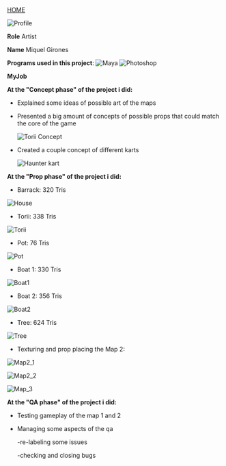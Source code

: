 
[HOME](index.md)


![Profile](http://i.imgur.com/ebDPn2gb.jpg)

**Role** Artist

**Name** Miquel Girones

**Programs used in this project**: ![Maya](https://cdna.artstation.com/p/softwares/icons/000/000/024/default/Maya.png?1424684349) ![Photoshop](https://cdna.artstation.com/p/softwares/icons/000/000/032/default/Photoshop.png?1424684351)

**MyJob**


**At the "Concept phase" of the project i did:**

- Explained some ideas of possible art of the maps
- Presented a big amount of concepts of possible props that could match the core of the game

  ![Torii Concept](http://i.imgur.com/6o7a88s.jpg)

- Created a couple concept of different karts

  ![Haunter kart](http://i.imgur.com/RC8jWje.jpg)




**At the "Prop phase" of the project i did:**

- Barrack: 320 Tris

![House](http://i.imgur.com/jWhdmeR.jpg)

- Torii: 338 Tris

![Torii](http://i.imgur.com/PFH8tzA.jpg)

- Pot: 76 Tris

![Pot](http://i.imgur.com/uyIGdug.jpg)

- Boat 1: 330 Tris

![Boat1](http://i.imgur.com/Pl244Ml.jpg)

- Boat 2: 356 Tris

![Boat2](http://i.imgur.com/G84OxQM.jpg)

- Tree: 624 Tris

![Tree](http://imgur.com/8KSAKY4)



- Texturing and prop placing the Map 2:

![Map2_1](http://i.imgur.com/Tk5pAnQ.jpg)

![Map2_2](http://i.imgur.com/HayxHHK.jpg)

![Map_3](http://i.imgur.com/GKrPpyv.jpg)

**At the "QA phase" of the project i did:**

- Testing gameplay of the map 1 and 2

- Managing some aspects of the qa  

    -re-labeling some issues
    
    -checking and closing bugs
